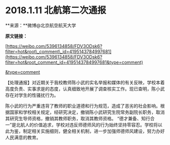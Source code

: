 # 2018.1.11 北航第二次通报

**来源：**微博@北京航空航天大学

**原文链接：** 

[https://weibo.com/5396134858/FDV3ODsk6?filter=hot&root\_comment\_id=4195143784997681](https://weibo.com/5396134858/FDV3ODsk6?filter=hot&root_comment_id=4195143784997681&type=comment)

[&type=comment](https://weibo.com/5396134858/FDV3ODsk6?filter=hot&root_comment_id=4195143784997681&type=comment)[ ](https://weibo.com/5396134858/FDV3ODsk6?filter=hot&root_comment_id=4195143784997681&type=comment)

【处理通报】对近期关于我校教师陈小武的实名举报和媒体的有关反映，学校本着高度负责、实事求是的态度，认真细致地开展了调查核实工作。现已查明，陈小武存在对学生的性骚扰行为。

陈小武的行为严重违背了教师的职业道德和行为规范，造成了恶劣的社会影响。根据国家和学校相关规定，经研究决定，撤销陈小武研究生院常务副院长职务，取消其研究生导师资格，撤销其教师职务，取消其教师资格。  “德才兼备、知行合一”是北航人的价值追求，学校对违反师德师风的行为始终坚持零容忍。学校将以此为鉴，制定相关实施细则，健全相关机制，进一步加强师德师风建设，努力办好人民满意的教育。 

